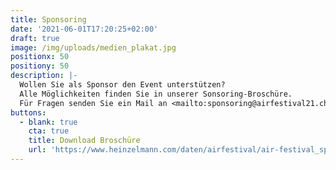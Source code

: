 ```yaml
---
title: Sponsoring
date: '2021-06-01T17:20:25+02:00'
draft: true
image: /img/uploads/medien_plakat.jpg
positionx: 50
positiony: 50
description: |-
  Wollen Sie als Sponsor den Event unterstützen?
  Alle Möglichkeiten finden Sie in unserer Sonsoring-Broschüre.
  Für Fragen senden Sie ein Mail an <mailto:sponsoring@airfestival21.ch>
buttons:
  - blank: true
    cta: true
    title: Download Broschüre
    url: 'https://www.heinzelmann.com/daten/airfestival/air-festival_sponsoring.pdf'
---
```


